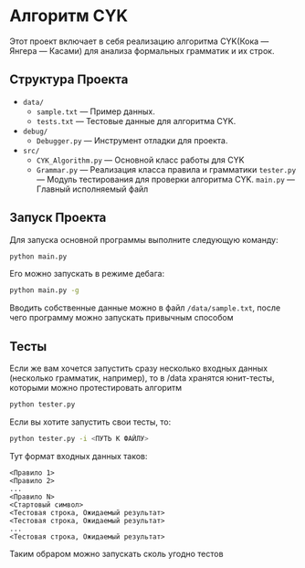 # Алгоритм CYK

Этот проект включает в себя реализацию алгоритма CYK(Кока — Янгера — Касами) для анализа формальных грамматик и их строк.

## Структура Проекта

- `data/`
  - `sample.txt` — Пример данных.
  - `tests.txt` — Тестовые данные для алгоритма CYK.
- `debug/`
  - `Debugger.py` — Инструмент отладки для проекта.
- `src/`
  - `CYK_Algorithm.py` — Основной класс работы для CYK
  - `Grammar.py` — Реализация класса правила и грамматики
`tester.py` — Модуль тестирования для проверки алгоритма CYK.
`main.py` — Главный исполняемый файл
## Запуск Проекта

Для запуска основной программы выполните следующую команду:

```bash
python main.py
```

Его можно запускать в режиме дебага:

```bash
python main.py -g
```
Вводить собственные данные можно в файл `/data/sample.txt`, после чего программу можно запускать привычным способом
## Тесты

Если же вам хочется запустить сразу несколько входных данных (несколько грамматик, например), то в /data хранятся юнит-тесты, которыми можно протестировать алгоритм

```bash
python tester.py
```
Если вы хотите запустить свои тесты, то:

```bash
python tester.py -i <ПУТЬ К ФАЙЛУ>
```

Тут формат входных данных таков:
```
<Правило 1>
<Правило 2>
...
<Правило N>
<Стартовый символ>
<Тестовая строка, Ожидаемый результат>
<Тестовая строка, Ожидаемый результат>
...
<Тестовая строка, Ожидаемый результат>
```


Таким обраpом можно запускать сколь угодно тестов



